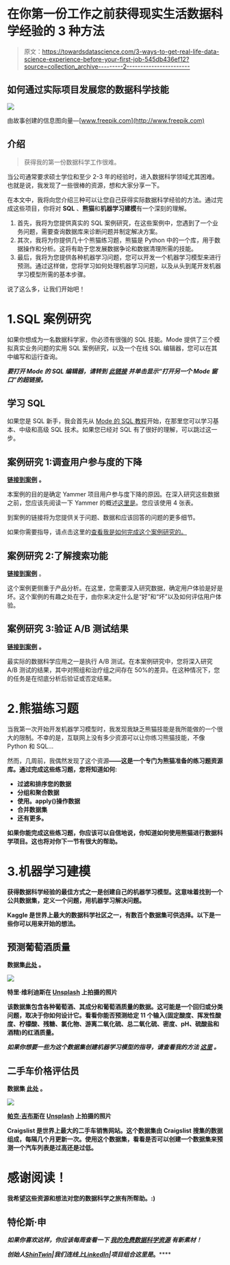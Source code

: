 # 在你第一份工作之前获得现实生活数据科学经验的 3 种方法

> 原文：<https://towardsdatascience.com/3-ways-to-get-real-life-data-science-experience-before-your-first-job-545db436ef12?source=collection_archive---------2----------------------->

## 如何通过实际项目发展您的数据科学技能

![](img/bd4ab74a39aefc678eee8f6596645eb9.png)

由故事创建的信息图向量—[www.freepik.com](http://www.freepik.com)

## 介绍

> 获得我的第一份数据科学工作很难。

当公司通常要求硕士学位和至少 2-3 年的经验时，进入数据科学领域尤其困难。也就是说，我发现了一些很棒的资源，想和大家分享一下。

在本文中，我将向您介绍三种可以让您自己获得实际数据科学经验的方法。通过完成这些项目，你将对 **SQL** 、**熊猫**和**机器学习建模**有一个深刻的理解。

1.  首先，我将为您提供真实的 SQL 案例研究，在这些案例中，您遇到了一个业务问题，需要查询数据库来诊断问题并制定解决方案。
2.  其次，我将为你提供几十个熊猫练习题，熊猫是 Python 中的一个库，用于数据操作和分析。这将有助于您发展数据争论和数据清理所需的技能。
3.  最后，我将为您提供各种机器学习问题，您可以开发一个机器学习模型来进行预测。通过这样做，您将学习如何处理机器学习问题，以及从头到尾开发机器学习模型所需的基本步骤。

说了这么多，让我们开始吧！

# 1.SQL 案例研究

如果你想成为一名数据科学家，你必须有很强的 SQL 技能。Mode 提供了三个模拟真实业务问题的实用 SQL 案例研究，以及一个在线 SQL 编辑器，您可以在其中编写和运行查询。

***要打开 Mode 的 SQL 编辑器，请转到*** [***此链接***](https://mode.com/sql-tutorial/intro-to-intermediate-sql/) ***并单击显示“打开另一个 Mode 窗口”的超链接。***

## 学习 SQL

如果您是 SQL 新手，我会首先从 [Mode 的 SQL 教程](https://mode.com/sql-tutorial/introduction-to-sql/)开始，在那里您可以学习基本、中级和高级 SQL 技术。如果您已经对 SQL 有了很好的理解，可以跳过这一步。

## **案例研究 1:调查用户参与度的下降**

[**链接到案例**](https://mode.com/sql-tutorial/a-drop-in-user-engagement/) **。**

本案例的目的是确定 Yammer 项目用户参与度下降的原因。在深入研究这些数据之前，您应该先阅读一下 Yammer 的概述[这里是](https://mode.com/sql-tutorial/sql-business-analytics-training/)。您应该使用 4 张表。

到案例的链接将为您提供关于问题、数据和应该回答的问题的更多细节。

如果你需要指导，请点击这里的[查看我是如何完成这个案例研究的。](/sql-case-study-investigating-a-drop-in-user-engagement-510b27d0cbcc?source=friends_link&sk=49cdc679e66cae75257b955db51f4fe5)

## **案例研究 2:了解搜索功能**

[**链接到案例**](https://mode.com/sql-tutorial/understanding-search-functionality/) 。

这个案例更侧重于产品分析。在这里，您需要深入研究数据，确定用户体验是好是坏。这个案例的有趣之处在于，由你来决定什么是“好”和“坏”以及如何评估用户体验。

## **案例研究 3:验证 A/B 测试结果**

[**链接到案例**](https://mode.com/sql-tutorial/validating-ab-test-results/) **。**

最实际的数据科学应用之一是执行 A/B 测试。在本案例研究中，您将深入研究 A/B 测试的结果，其中对照组和治疗组之间存在 50%的差异。在这种情况下，您的任务是在彻底分析后验证或否定结果。

# 2.熊猫练习题

当我第一次开始开发机器学习模型时，我发现我缺乏熊猫技能是我所能做的一个很大的限制。不幸的是，互联网上没有多少资源可以让你练习熊猫技能，不像 Python 和 SQL…

然而，几周前，我偶然发现了这个资源[](https://github.com/guipsamora/pandas_exercises)****——这是一个专门为熊猫准备的练习题资源库。通过完成这些练习题，您将知道如何:****

*   ****过滤和排序您的数据****
*   ****分组和聚合数据****
*   ****使用。apply()操作数据****
*   ****合并数据集****
*   ****还有更多。****

****如果你能完成这些练习题，你应该可以自信地说，你知道如何使用熊猫进行数据科学项目。这也将对你下一节有很大的帮助。****

# ****3.机器学习建模****

****获得数据科学经验的最佳方式之一是创建自己的机器学习模型。这意味着找到一个公共数据集，定义一个问题，用机器学习解决问题。****

****Kaggle 是世界上最大的数据科学社区之一，有数百个数据集可供选择。以下是一些你可以用来开始的想法。****

## ****预测葡萄酒质量****

******数据集**[此处](https://www.kaggle.com/uciml/red-wine-quality-cortez-et-al-2009) **。******

****![](img/d64814c68e0a707f67e9517ff17b3f92.png)****

****特里·维利迪斯在 [Unsplash](https://unsplash.com/s/photos/red-wine?utm_source=unsplash&utm_medium=referral&utm_content=creditCopyText) 上拍摄的照片****

****该数据集包含各种葡萄酒、其成分和葡萄酒质量的数据。这可能是一个回归或分类问题，取决于你如何设计它。看看你能否预测给定 11 个输入(固定酸度、挥发性酸度、柠檬酸、残糖、氯化物、游离二氧化硫、总二氧化硫、密度、pH、硫酸盐和酒精)的红酒质量。****

*****如果你想要一些为这个数据集创建机器学习模型的指导，请查看我的方法* [*这里*](/predicting-wine-quality-with-several-classification-techniques-179038ea6434) *。*****

## ****二手车价格评估员****

******数据集** [**此处**](https://www.kaggle.com/austinreese/craigslist-carstrucks-data) **。******

****![](img/c0615d8ef1c1eecaac2d0db06d89b5ed.png)****

****[帕克·吉布斯](https://unsplash.com/@parkergibbsmccullough?utm_source=unsplash&utm_medium=referral&utm_content=creditCopyText)在 [Unsplash](https://unsplash.com/s/photos/used-car?utm_source=unsplash&utm_medium=referral&utm_content=creditCopyText) 上拍摄的照片****

****Craigslist 是世界上最大的二手车销售网站。这个数据集由 Craigslist 搜集的数据组成，每隔几个月更新一次。使用这个数据集，看看是否可以创建一个数据集来预测一个汽车列表是过高还是过低。****

# ****感谢阅读！****

****我希望这些资源和想法对您的数据科学之旅有所帮助。:)****

## ****特伦斯·申****

*******如果你喜欢这样，你应该每周查看一下*** [***我的免费数据科学资源***](https://docs.google.com/document/d/1UV6pvCi9du37cYAcKNtuj-2rkCfbt7kBJieYhSRuwHw/edit#heading=h.m63uwvt9w358) ***有新素材！*******

*****创始人*[*ShinTwin*](https://shintwin.com/)*|我们连线上*[*LinkedIn*](https://www.linkedin.com/in/terenceshin/)*|项目组合这里是*[](http://terenceshin.com/)**。******